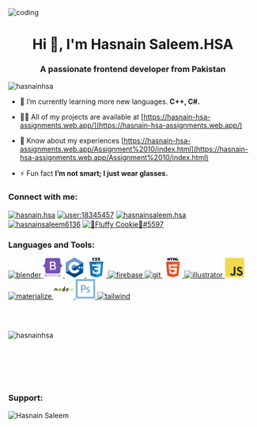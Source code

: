 <img alt="coding" src="https://user-images.githubusercontent.com/99191648/156210013-82f64ca4-3fd8-42f8-ade3-6863a488673a.png" width="1100px" height="100px"> 
<h1 align="center">Hi 👋, I'm Hasnain Saleem.HSA</h1>
<h3 align="center">A passionate frontend developer from Pakistan</h3>


<p align="left"> <img align="rigth" src="https://komarev.com/ghpvc/?username=hasnainhsa&label=Profile%20views&color=0e75b6&style=flat" alt="hasnainhsa" /> </p>

- 🌱 I’m currently learning more new languages. **C++, C#.**

- 👨‍💻 All of my projects are available at [https://hasnain-hsa-assignments.web.app/](https://hasnain-hsa-assignments.web.app/)

- 📄 Know about my experiences [https://hasnain-hsa-assignments.web.app/Assignment%2010/index.html](https://hasnain-hsa-assignments.web.app/Assignment%2010/index.html)

- ⚡ Fun fact **I’m not smart; I just wear glasses.**

<h3 align="left">Connect with me:</h3>
<p align="left">
<a href="https://twitter.com/Hasnain76006825" target="blank"><img align="center" src="https://raw.githubusercontent.com/rahuldkjain/github-profile-readme-generator/master/src/images/icons/Social/twitter.svg" alt="hasnain.hsa" height="30" width="40" /></a>
<a href="https://stackoverflow.com/users/user:18345457" target="blank"><img align="center" src="https://raw.githubusercontent.com/rahuldkjain/github-profile-readme-generator/master/src/images/icons/Social/stack-overflow.svg" alt="user:18345457" height="30" width="40" /></a>
<a href="https://codesandbox.com/hasnainsaleem.hsa" target="blank"><img align="center" src="https://raw.githubusercontent.com/rahuldkjain/github-profile-readme-generator/master/src/images/icons/Social/codesandbox.svg" alt="hasnainsaleem.hsa" height="30" width="40" /></a>
<a href="https://instagram.com/hasnainsaleem6136" target="blank"><img align="center" src="https://raw.githubusercontent.com/rahuldkjain/github-profile-readme-generator/master/src/images/icons/Social/instagram.svg" alt="hasnainsaleem6136" height="30" width="40" /></a>
<a href="https://discord.gg/🍪Fluffy Cookie🍪#5597" target="blank"><img align="center" src="https://raw.githubusercontent.com/rahuldkjain/github-profile-readme-generator/master/src/images/icons/Social/discord.svg" alt="🍪Fluffy Cookie🍪#5597" height="30" width="40" /></a>
</p>

<h3 align="left">Languages and Tools:</h3>
<p align="left"> <a href="https://www.blender.org/" target="_blank" rel="noreferrer"> <img src="https://download.blender.org/branding/community/blender_community_badge_white.svg" alt="blender" width="40" height="40"/> </a> <a href="https://getbootstrap.com" target="_blank" rel="noreferrer"> <img src="https://raw.githubusercontent.com/devicons/devicon/master/icons/bootstrap/bootstrap-plain-wordmark.svg" alt="bootstrap" width="40" height="40"/> </a> <a href="https://www.w3schools.com/cpp/" target="_blank" rel="noreferrer"> <img src="https://raw.githubusercontent.com/devicons/devicon/master/icons/cplusplus/cplusplus-original.svg" alt="cplusplus" width="40" height="40"/> </a> <a href="https://www.w3schools.com/css/" target="_blank" rel="noreferrer"> <img src="https://raw.githubusercontent.com/devicons/devicon/master/icons/css3/css3-original-wordmark.svg" alt="css3" width="40" height="40"/> </a> <a href="https://firebase.google.com/" target="_blank" rel="noreferrer"> <img src="https://www.vectorlogo.zone/logos/firebase/firebase-icon.svg" alt="firebase" width="40" height="40"/> </a> <a href="https://git-scm.com/" target="_blank" rel="noreferrer"> <img src="https://www.vectorlogo.zone/logos/git-scm/git-scm-icon.svg" alt="git" width="40" height="40"/> </a> <a href="https://www.w3.org/html/" target="_blank" rel="noreferrer"> <img src="https://raw.githubusercontent.com/devicons/devicon/master/icons/html5/html5-original-wordmark.svg" alt="html5" width="40" height="40"/> </a> <a href="https://www.adobe.com/in/products/illustrator.html" target="_blank" rel="noreferrer"> <img src="https://www.vectorlogo.zone/logos/adobe_illustrator/adobe_illustrator-icon.svg" alt="illustrator" width="40" height="40"/> </a> <a href="https://developer.mozilla.org/en-US/docs/Web/JavaScript" target="_blank" rel="noreferrer"> <img src="https://raw.githubusercontent.com/devicons/devicon/master/icons/javascript/javascript-original.svg" alt="javascript" width="40" height="40"/> </a> <a href="https://materializecss.com/" target="_blank" rel="noreferrer"> <img src="https://raw.githubusercontent.com/prplx/svg-logos/5585531d45d294869c4eaab4d7cf2e9c167710a9/svg/materialize.svg" alt="materialize" width="40" height="40"/> </a> <a href="https://nodejs.org" target="_blank" rel="noreferrer"> <img src="https://raw.githubusercontent.com/devicons/devicon/master/icons/nodejs/nodejs-original-wordmark.svg" alt="nodejs" width="40" height="40"/> </a> <a href="https://www.photoshop.com/en" target="_blank" rel="noreferrer"> <img src="https://raw.githubusercontent.com/devicons/devicon/master/icons/photoshop/photoshop-line.svg" alt="photoshop" width="40" height="40"/> </a> <a href="https://tailwindcss.com/" target="_blank" rel="noreferrer"> <img src="https://www.vectorlogo.zone/logos/tailwindcss/tailwindcss-icon.svg" alt="tailwind" width="40" height="40"/> </a> </p>
<br><br>


<p><img align="left" src="https://github-readme-stats.vercel.app/api/top-langs?username=hasnainhsa&show_icons=true&locale=en&layout=compact" alt="hasnainhsa" /><br><br><br><br><br><br>
<h3 align="left">Support:</h3>
<p><a href="https://www.buymeacoffee.com/Hasnain Saleem"> <img align="left" src="https://cdn.buymeacoffee.com/buttons/v2/default-yellow.png" height="50" width="210" alt="Hasnain Saleem" /></a></p><br><br><br><br>
